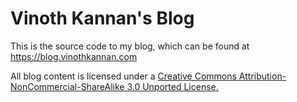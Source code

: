 # Vinoth Kannan's Blog

This is the source code to my blog, which can be found at https://blog.vinothkannan.com

All blog content is licensed under a [Creative Commons Attribution-NonCommercial-ShareAlike 3.0 Unported License.](http://creativecommons.org/licenses/by-nc-sa/3.0/deed.en_US)
